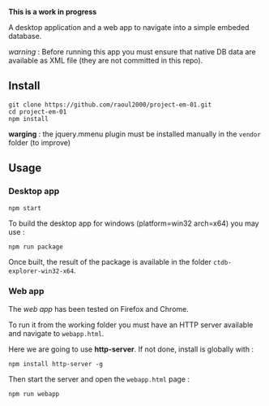 **This is a work in progress**

A desktop application and a web app to navigate into a simple embeded database.

*warning* : Before running this app you must ensure that native DB data are available as XML file (they are not committed in this repo).

## Install

```
git clone https://github.com/raoul2000/project-em-01.git
cd project-em-01
npm install
```

**warging** : the jquery.mmenu plugin must be installed manually in the `vendor` folder (to improve)

## Usage

### Desktop app
```
npm start
```

To build the desktop app for windows (platform=win32 arch=x64) you may use :
```
npm run package
```

Once built, the result of the package is available in the folder `ctdb-explorer-win32-x64`.

### Web app

The *web app* has been tested on Firefox and Chrome.

To run it from the working folder you must have an HTTP server available and navigate to `webapp.html`.

Here we are going to use **http-server**. If not done, install is globally with :
```
npm install http-server -g
```
Then start the server and open the `webapp.html` page :
```
npm run webapp
```
